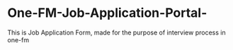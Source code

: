 # One-FM-Job-Application-Portal-
This is Job Application Form, made for the purpose of interview process in one-fm
